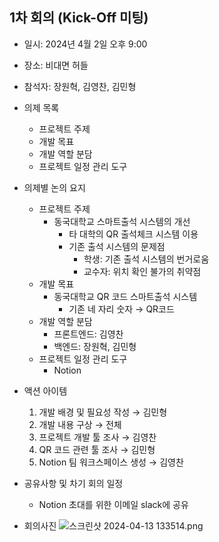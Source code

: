 ## 1차 회의 (Kick-Off 미팅)  

* 일시: 2024년 4월 2일 오후 9:00
* 장소: 비대면 허들
* 참석자: 장원혁, 김영찬, 김민형
* 의제 목록
    * 프로젝트 주제
    * 개발 목표
    * 개발 역할 분담
    * 프로젝트 일정 관리 도구
* 의제별 논의 요지  
    * 프로젝트 주제
      - 동국대학교 스마트출석 시스템의 개선
        - 타 대학의 QR 출석체크 시스템 이용
        - 기존 출석 시스템의 문제점
            - 학생: 기존 출석 시스템의 번거로움
            - 교수자: 위치 확인 불가의 취약점
    * 개발 목표
      - 동국대학교 QR 코드 스마트출석 시스템
          - 기존 네 자리 숫자 → QR코드
    * 개발 역할 분담
      - 프론트엔드: 김영찬
      - 백엔드: 장원혁, 김민형
    * 프로젝트 일정 관리 도구
      - Notion
* 액션 아이템
    1. 개발 배경 및 필요성 작성 → 김민형
    2. 개발 내용 구상 → 전체
    3. 프로젝트 개발 툴 조사 → 김영찬
    4. QR 코드 관련 툴 조사 → 김민형
    5. Notion 팀 워크스페이스 생성 → 김영찬 

* 공유사항 및 차기 회의 일정
  - Notion 초대를 위한 이메일 slack에 공유
* 회의사진
  ![스크린샷 2024-04-13 133514.png](1%E1%84%8E%E1%85%A1%20%E1%84%92%E1%85%AC%E1%84%8B%E1%85%B4%20f9d3dafe3e354553b6ecbdde474c567b/%25EC%258A%25A4%25ED%2581%25AC%25EB%25A6%25B0%25EC%2583%25B7_2024-04-13_133514.png)
